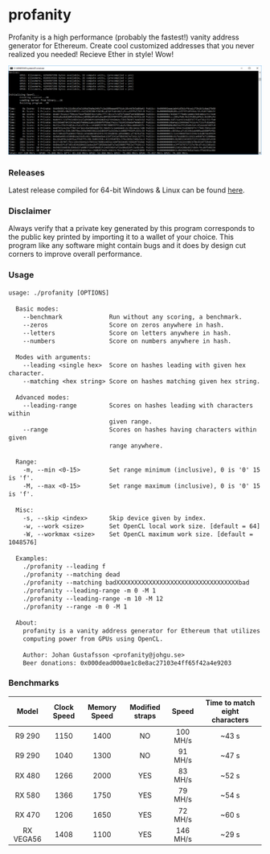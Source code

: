 # profanity
Profanity is a high performance (probably the fastest!) vanity address generator for Ethereum. Create cool customized addresses that you never realized you needed! Recieve Ether in style! Wow!

![Screenshot](/img/screenshot.png?raw=true "Wow! That's a lot of zeros!")

### Releases
Latest release compiled for 64-bit Windows & Linux can be found [here](https://github.com/johguse/profanity/releases).

### Disclaimer
Always verify that a private key generated by this program corresponds to the public key printed by importing it to a wallet of your choice. This program like any software might contain bugs and it does by design cut corners to improve overall performance.

### Usage
```
usage: ./profanity [OPTIONS]

  Basic modes:
    --benchmark             Run without any scoring, a benchmark.
    --zeros                 Score on zeros anywhere in hash.
    --letters               Score on letters anywhere in hash.
    --numbers               Score on numbers anywhere in hash.

  Modes with arguments:
    --leading <single hex>  Score on hashes leading with given hex character.
    --matching <hex string> Score on hashes matching given hex string.

  Advanced modes:
    --leading-range         Scores on hashes leading with characters within
                            given range.
    --range                 Scores on hashes having characters within given
                            range anywhere.

  Range:
    -m, --min <0-15>        Set range minimum (inclusive), 0 is '0' 15 is 'f'.
    -M, --max <0-15>        Set range maximum (inclusive), 0 is '0' 15 is 'f'.

  Misc:
    -s, --skip <index>      Skip device given by index.
    -w, --work <size>       Set OpenCL local work size. [default = 64]
    -W, --workmax <size>    Set OpenCL maximum work size. [default = 1048576]

  Examples:
    ./profanity --leading f
    ./profanity --matching dead
    ./profanity --matching badXXXXXXXXXXXXXXXXXXXXXXXXXXXXXXXXXXbad
    ./profanity --leading-range -m 0 -M 1
    ./profanity --leading-range -m 10 -M 12
    ./profanity --range -m 0 -M 1

  About:
    profanity is a vanity address generator for Ethereum that utilizes
    computing power from GPUs using OpenCL.

    Author: Johan Gustafsson <profanity@johgu.se>
    Beer donations: 0x000dead000ae1c8e8ac27103e4ff65f42a4e9203
```
### Benchmarks
|Model|Clock Speed|Memory Speed|Modified straps|Speed|Time to match eight characters|
|:-:|:-:|:-:|:-:|:-:|:-:|
|R9 290|1150|1400|NO|100 MH/s| ~43 s
|R9 290|1040|1300|NO|91 MH/s| ~47 s
|RX 480|1266|2000|YES|83 MH/s| ~52 s
|RX 580|1366|1750|YES|79 MH/s | ~54 s
|RX 470|1206|1650|YES|72 MH/s| ~60 s
|RX VEGA56|1408|1100|YES|146 MH/s| ~29 s

